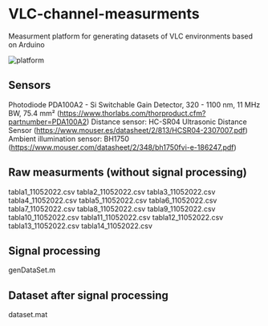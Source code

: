 # VLC-channel-measurments
Measurment platform for generating datasets of VLC environments based on Arduino

![platform](https://user-images.githubusercontent.com/126675654/225743513-f78bfb18-31a9-4801-88cb-28e20b65a54c.jpg)


Sensors
-------
Photodiode PDA100A2 - Si Switchable Gain Detector, 320 - 1100 nm, 11 MHz BW, 75.4 mm² (https://www.thorlabs.com/thorproduct.cfm?partnumber=PDA100A2)
Distance sensor: HC-SR04 Ultrasonic Distance Sensor (https://www.mouser.es/datasheet/2/813/HCSR04-2307007.pdf) 
Ambient illumination sensor: BH1750 (https://www.mouser.com/datasheet/2/348/bh1750fvi-e-186247.pdf)

Raw measurments (without signal processing)
---------------
tabla1_11052022.csv
tabla2_11052022.csv
tabla3_11052022.csv
tabla4_11052022.csv
tabla5_11052022.csv
tabla6_11052022.csv
tabla7_11052022.csv
tabla8_11052022.csv
tabla9_11052022.csv
tabla10_11052022.csv
tabla11_11052022.csv
tabla12_11052022.csv
tabla13_11052022.csv
tabla14_11052022.csv

Signal processing
-----------------
genDataSet.m

Dataset after signal processing
-------------------------------
dataset.mat
